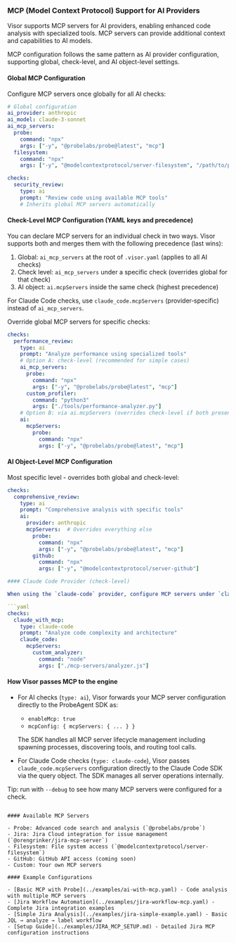 ### MCP (Model Context Protocol) Support for AI Providers

Visor supports MCP servers for AI providers, enabling enhanced code analysis with specialized tools. MCP servers can provide additional context and capabilities to AI models.

MCP configuration follows the same pattern as AI provider configuration, supporting global, check-level, and AI object-level settings.

#### Global MCP Configuration

Configure MCP servers once globally for all AI checks:

```yaml
# Global configuration
ai_provider: anthropic
ai_model: claude-3-sonnet
ai_mcp_servers:
  probe:
    command: "npx"
    args: ["-y", "@probelabs/probe@latest", "mcp"]
  filesystem:
    command: "npx"
    args: ["-y", "@modelcontextprotocol/server-filesystem", "/path/to/project"]

checks:
  security_review:
    type: ai
    prompt: "Review code using available MCP tools"
    # Inherits global MCP servers automatically
```

#### Check-Level MCP Configuration (YAML keys and precedence)

You can declare MCP servers for an individual check in two ways. Visor supports both and merges them with the following precedence (last wins):

1) Global: `ai_mcp_servers` at the root of `.visor.yaml` (applies to all AI checks)
2) Check level: `ai_mcp_servers` under a specific check (overrides global for that check)
3) AI object: `ai.mcpServers` inside the same check (highest precedence)

For Claude Code checks, use `claude_code.mcpServers` (provider‑specific) instead of `ai_mcp_servers`.

Override global MCP servers for specific checks:

```yaml
checks:
  performance_review:
    type: ai
    prompt: "Analyze performance using specialized tools"
    # Option A: check-level (recommended for simple cases)
    ai_mcp_servers:
      probe:
        command: "npx"
        args: ["-y", "@probelabs/probe@latest", "mcp"]
      custom_profiler:
        command: "python3"
        args: ["./tools/performance-analyzer.py"]
    # Option B: via ai.mcpServers (overrides check-level if both present)
    ai:
      mcpServers:
        probe:
          command: "npx"
          args: ["-y", "@probelabs/probe@latest", "mcp"]
```

#### AI Object-Level MCP Configuration

Most specific level - overrides both global and check-level:

```yaml
checks:
  comprehensive_review:
    type: ai
    prompt: "Comprehensive analysis with specific tools"
    ai:
      provider: anthropic
      mcpServers:  # Overrides everything else
        probe:
          command: "npx"
          args: ["-y", "@probelabs/probe@latest", "mcp"]
        github:
          command: "npx"
          args: ["-y", "@modelcontextprotocol/server-github"]

#### Claude Code Provider (check-level)

When using the `claude-code` provider, configure MCP servers under `claude_code.mcpServers`:

```yaml
checks:
  claude_with_mcp:
    type: claude-code
    prompt: "Analyze code complexity and architecture"
    claude_code:
      mcpServers:
        custom_analyzer:
          command: "node"
          args: ["./mcp-servers/analyzer.js"]
```

#### How Visor passes MCP to the engine

- For AI checks (`type: ai`), Visor forwards your MCP server configuration directly to the ProbeAgent SDK as:
  - `enableMcp: true`
  - `mcpConfig: { mcpServers: { ... } }`

  The SDK handles all MCP server lifecycle management including spawning processes, discovering tools, and routing tool calls.

- For Claude Code checks (`type: claude-code`), Visor passes `claude_code.mcpServers` configuration directly to the Claude Code SDK via the query object. The SDK manages all server operations internally.

Tip: run with `--debug` to see how many MCP servers were configured for a check.
```

#### Available MCP Servers

- Probe: Advanced code search and analysis (`@probelabs/probe`)
- Jira: Jira Cloud integration for issue management (`@orengrinker/jira-mcp-server`)
- Filesystem: File system access (`@modelcontextprotocol/server-filesystem`)
- GitHub: GitHub API access (coming soon)
- Custom: Your own MCP servers

#### Example Configurations

- [Basic MCP with Probe](../examples/ai-with-mcp.yaml) - Code analysis with multiple MCP servers
- [Jira Workflow Automation](../examples/jira-workflow-mcp.yaml) - Complete Jira integration examples
- [Simple Jira Analysis](../examples/jira-simple-example.yaml) - Basic JQL → analyze → label workflow
- [Setup Guide](../examples/JIRA_MCP_SETUP.md) - Detailed Jira MCP configuration instructions
